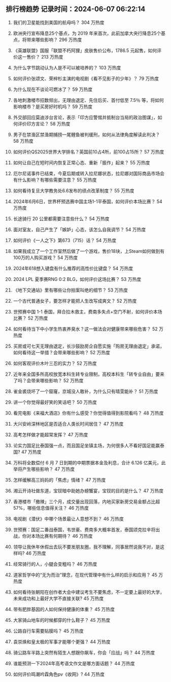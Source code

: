
## 排行榜趋势 记录时间：2024-06-07 06:22:14
  
  1. 我们的卫星能找到美国的航母吗？ 304 万热度
    
  2. 欧洲央行宣布降息25个基点，为 2019 年来首次，此前加拿大央行降息25个基点，将带来哪些影响？ 296 万热度
    
  3. 《英雄联盟》国服「联盟不朽阿狸」皮肤售价公布，1786.5 元起售，如何评价这一售价？ 213 万热度
    
  4. 为什么字节跳动认为人是不可以被培养的？ 103 万热度
    
  5. 如何评价张颂文、荣梓杉主演的电视剧《看不见影子的少年》？ 79 万热度
    
  6. 为什么现在不谈论可燃冰了？ 59 万热度
    
  7. 各地刺激楼市招数频出，无理由退定、先住后买、首付低至 7.5％ 等，将如何影响楼市？是买房好时机吗？ 59 万热度
    
  8. 外交部回应莫迪涉台言论，表示「印方应警惕并抵制台当局的政治图谋」，如何评价印方言论？ 58 万热度
    
  9. 男子在禁渔区禁渔期捕捞一尾鲤鱼被判缓刑，如何从法律角度解读此判决？ 58 万热度
    
  10. 如何评价QS2025世界大学排名？英国前10占4所，前100占15所？ 57 万热度
    
  11. 如何让自己在短时间内恢复正常心态、重新「振作」起来？ 55 万热度
    
  12. 厄尔尼诺事件已结束，今夏后期或转入拉尼娜状态，拉尼娜对国际商品市场会有什么影响？有哪些需要注意？ 55 万热度
    
  13. 如何看待复旦大学教务处6.6发布的绩点改革制度？ 55 万热度
    
  14. 2024年6月6日，世界杯预选赛中国主场1-1平泰国，如何评价本场比赛？ 54 万热度
    
  15. 长途骑行 20 公里都需要注意些什么？ 54 万热度
    
  16. 面对室友，自己产生了「嫉妒」心态，该怎么自我调节？ 54 万热度
    
  17. 如何评价《一人之下》第673（715）话？ 54 万热度
    
  18. 如果我成立了一个工作室然后做了一个游戏，售价18块，上Steam如何做到有100万的人购买游戏？ 54 万热度
    
  19. 2024年618想入键盘有什么推荐的高性价比键盘？ 54 万热度
    
  20. 2024 LPL 夏季赛RNG 0:2 BLG，如何评价这场比赛？ 53 万热度
    
  21. 《地下交通站》里有哪些让你拍案叫绝的细节？ 53 万热度
    
  22. 一个古代普通女子，要怎样才能把人生改写成爽文？ 52 万热度
    
  23. 世预赛中国 1-1 泰国，拜合拉木救主，费南多失点+空门不射，如何评价本场比赛？ 52 万热度
    
  24. 如何看待当下中小学生热衷养臭水？这一做法会对健康带来哪些危害？ 52 万热度
    
  25. 买房或可七天无理由退定，长沙鼓励房企自愿实施「购房无理由退定」承诺，如何看待这一举措？会带来哪些影响？ 52 万热度
    
  26. 如何客观评价木叶三忍的实力？ 52 万热度
    
  27. 近年来全国多所高校放宽本科生转专业限制，高校本科生「转专业自由」要来了吗？会带来哪些影响？ 52 万热度
    
  28. 雀金裘烧坏了一个窟窿，京城没人敢补，为什么只有晴雯能补？ 51 万热度
    
  29. 讲一个你觉得最好笑的笑话吧？ 50 万热度
    
  30. 看完电影《来福大酒店》你有什么感受？你觉得值得到影院看吗？ 48 万热度
    
  31. 大兴安岭深林地区是否适合人类长时间居住？ 47 万热度
    
  32. 高考怎样做才能超常发挥？ 47 万热度
    
  33. 论实力国足比泰国强一点，而且国足坐镇主场，为何很多人不看好国足能赢泰国? 47 万热度
    
  34. 万科将全数偿付 6 月 7 日到期的中期票据本金及利息，合计 6.126 亿美元，此举将产生哪些影响？ 47 万热度
    
  35. 怎样缓解高三妈妈的「焦虑」情绪？ 47 万热度
    
  36. 湘云开诗社做东道，宝钗暗中助她办螃蟹宴，宝钗的目的是什么？ 47 万热度
    
  37. 香港楼市「撤辣」三个月，成交量出现回落，内地买家新房交易金额占比超 57%，哪些信息值得关注？ 46 万热度
    
  38. 电视剧《潜伏》中哪个场景最让人意想不到？ 46 万热度
    
  39. 世预赛：国足二番战泰国，韦世豪、费南多大概率首发，泰国颂克拉辛将出战，你对本场比赛有何期待？ 46 万热度
    
  40. 领导让我休年休假出去玩不要发朋友圈，我不理解，同事居然说我不对，是这样吗? 46 万热度
    
  41. 经常骑行的人，小腿会变粗吗？ 46 万热度
    
  42. 道家哲学中的“无为而治”理念，在现代管理中有什么样的启示和应用？ 45 万热度
    
  43. 如何看待张朝阳在创作者大会中建议考生不要焦虑，不一定要上最好的大学，未来成功和上最好大学不直接关联? 45 万热度
    
  44. 带有肥胖基因的人如何保持健康的体重？ 45 万热度
    
  45. 大家骑山地车的时候都穿的什么鞋子？ 45 万热度
    
  46. 公路自行车需要贴膜吗？ 45 万热度
    
  47. 袁崇焕和皇太极的军事才能哪个更强？ 44 万热度
    
  48. 骑公路车半路上突然有陌生人想跟你飙车，你会「应战」吗？ 44 万热度
    
  49. 谁能预测一下2024年高考语文作文是哪方面话题？ 44 万热度
    
  50. 如何评价鸣潮吟霖角色pv《收网》? 44 万热度
    